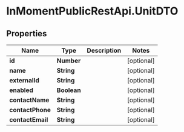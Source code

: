 # InMomentPublicRestApi.UnitDTO

## Properties

Name | Type | Description | Notes
------------ | ------------- | ------------- | -------------
**id** | **Number** |  | [optional] 
**name** | **String** |  | [optional] 
**externalId** | **String** |  | [optional] 
**enabled** | **Boolean** |  | [optional] 
**contactName** | **String** |  | [optional] 
**contactPhone** | **String** |  | [optional] 
**contactEmail** | **String** |  | [optional] 


